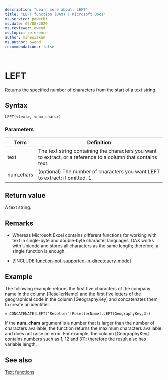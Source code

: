 ```yaml
---
description: "Learn more about: LEFT"
title: "LEFT function (DAX) | Microsoft Docs"
ms.service: powerbi 
ms.date: 07/08/2020
ms.reviewer: owend
ms.topic: reference
author: minewiskan
ms.author: owend 
recommendations: false

---
```

# LEFT

Returns the specified number of characters from the start of a text string.  
  
## Syntax  
  
```dax
LEFT(<text>, <num_chars>)  
```
  
### Parameters  
  
|Term|Definition|  
|--------|--------------|  
|text|The text string containing the characters you want to extract, or a reference to a column that contains text.|  
|num_chars|(optional) The number of characters you want LEFT to extract; if omitted, 1.|  
  
## Return value

A text string.  
  
## Remarks

- Whereas Microsoft Excel contains different functions for working with text in single-byte and double-byte character languages, DAX works with Unicode and stores all characters as the same length; therefore, a single function is enough.  
  
- [!INCLUDE [function-not-supported-in-directquery-mode](includes/function-not-supported-in-directquery-mode.md)]
  
## Example

The following example returns the first five characters of the company name in the column [ResellerName] and the first five letters of the geographical code in the column [GeographyKey] and concatenates them, to create an identifier.  
  
```dax
= CONCATENATE(LEFT('Reseller'[ResellerName],LEFT(GeographyKey,3))  
```

If the **num_chars** argument is a number that is larger than the number of characters available, the function returns the maximum characters available and does not raise an error. For example, the column [GeographyKey] contains numbers such as 1, 12 and 311; therefore the result also has variable length.  
  
## See also

[Text functions](text-functions-dax.md)
